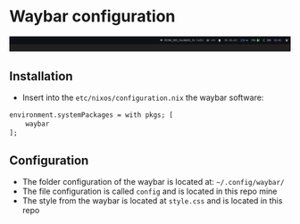 # Waybar configuration

<p align="center">
    <img src="images/waybar.png">
</p>

## Installation

- Insert into the `etc/nixos/configuration.nix` the waybar software:

```shell
environment.systemPackages = with pkgs; [
    waybar
];
```

## Configuration

- The folder configuration of the waybar is located at: `~/.config/waybar/`
- The file configuration is called `config` and is located in this repo mine
- The style from the waybar is located at `style.css` and is located in this repo
